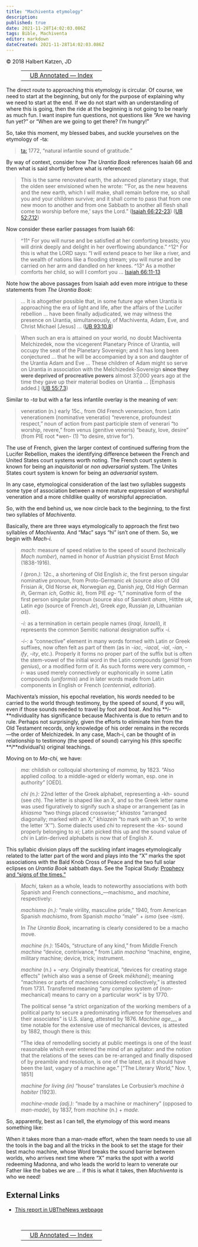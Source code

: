 ```yaml
---
title: "Machiventa etymology"
description: 
published: true
date: 2021-11-28T14:02:03.086Z
tags: Bible, Machiventa
editor: markdown
dateCreated: 2021-11-28T14:02:03.086Z
---
```


<p class="v-card v-sheet theme--light grey lighten-3 px-2">© 2018 Halbert Katzen, JD</p>
<figure class="table chapter-navigator">
  <table>
    <tbody>
      <tr>
        <td></td>
        <td>
        <a href="/en/index/articles_ubannotated">
          <span class="mdi mdi-book-open-variant"></span><span class="pl-2">UB Annotated — Index</span>
        </a>
        </td>
        <td></td>
      </tr>
    </tbody>
  </table>
</figure>

The direct route to approaching this etymology is circular. Of course, we need to start at the beginning, but only for the purpose of explaining why we need to start at the end. If we do not start with an understanding of where this is going, then the ride at the beginning is not going to be nearly as much fun. I want inspire fun questions, not questions like “Are we having fun yet?” or “When are we going to get there? I’m hungry!”

So, take this moment, my blessed babes, and suckle yourselves on the etymology of -ta:

> [ta:](https://www.etymonline.com/word/ta#etymonline_v_4287) 1772, “natural infantile sound of gratitude.”

By way of context, consider how _The Urantia Book_ references Isaiah 66 and then what is said shortly before what is referenced:

> This is the same renovated earth, the advanced planetary stage, that the olden seer envisioned when he wrote: “‘For, as the new heavens and the new earth, which I will make, shall remain before me, so shall you and your children survive; and it shall come to pass that from one new moon to another and from one Sabbath to another all flesh shall come to worship before me,’ says the Lord.” ([Isaiah 66:22-23](/en/Bible/Isaiah/66#v22)) (<a id="a35_438"></a>[UB 52:7.12](/en/The_Urantia_Book/52#p7_12))

Now consider these earlier passages from Isaiah 66:

> ^11^ For you will nurse and be satisfied at her comforting breasts; you will drink deeply and delight in her overflowing abundance.” ^12^ For this is what the LORD says: “I will extend peace to her like a river, and the wealth of nations like a flooding stream; you will nurse and be carried on her arm and dandled on her knees. ^13^ As a mother comforts her child, so will I comfort you … [Isaiah 66:11-13](/en/Bible/Isaiah/66#v11)

Note how the above passages from Isaiah add even more intrigue to these statements from _The Urantia Book_: 

> … It is altogether possible that, in some future age when Urantia is approaching the era of light and life, after the affairs of the Lucifer rebellion … have been finally adjudicated, we may witness the presence on Urantia, simultaneously, of Machiventa, Adam, Eve, and Christ Michael \[Jesus\] … (<a id="a43_300"></a>[UB 93:10.8](/en/The_Urantia_Book/93#p10_8))

> When such an era is attained on your world, no doubt Machiventa Melchizedek, now the vicegerent Planetary Prince of Urantia, will occupy the seat of the Planetary Sovereign; and it has long been conjectured … that he will be accompanied by a son and daughter of the Urantia Adam and Eve … These children of Adam might so serve on Urantia in association with the Melchizedek-Sovereign **since they were deprived of procreative powers** almost 37,000 years ago at the time they gave up their material bodies on Urantia … \[Emphasis added.\] (<a id="a45_542"></a>[UB 55:7.3](/en/The_Urantia_Book/55#p7_3))

Similar to _\-ta_ but with a far less infantile overlay is the meaning of _ven_:

> veneration (n.) early 15c., from Old French veneracion, from Latin venerationem (nominative veneratio) “reverence, profoundest respect,” noun of action from past participle stem of venerari “to worship, revere,” from venus (genitive veneris) “beauty, love, desire” (from PIE root \*wen- (1) “to desire, strive for”).

The use of French, given the larger context of continued suffering from the Lucifer Rebellion, makes the identifying difference between the French and United States court systems worth noting. The French court system is known for being an _inquisitorial_ or _non adversarial_ system. The Unites States court system is known for being an _adversarial_ system.

In any case, etymological consideration of the last two syllables suggests some type of association between a more mature expression of worshipful veneration and a more childlike quality of worshipful appreciation.

So, with the end behind us, we now circle back to the beginning, to the first two syllables of _Machiventa_.

Basically, there are three ways etymologically to approach the first two syllables of _Machiventa_. And “Mac” says “hi” isn’t one of them. So, we begin with _Mach-i._ 

> _mach:_ measure of speed relative to the speed of sound (technically _Mach number_), named in honor of Austrian physicist Ernst _Mach_ (1838-1916). 
> 
> _I (pron.):_ 12c., a shortening of Old English _ic_, the first person singular nominative pronoun, from Proto-Germanic _ek_ (source also of Old Frisian _ik_, Old Norse _ek_, Norwegian _eg_, Danish _jeg_, Old High German _ih_, German _ich_, Gothic _ik_), from PIE _eg-_ “I,” nominative form of the first person singular pronoun (source also of Sanskrit _aham_, Hittite _uk_, Latin _ego_ (source of French _Je_), Greek _ego_, Russian _ja_, Lithuanian _aš_).
> 
> _\-i:_ as a termination in certain people names (_Iraqi_, _Israeli_), it represents the common Semitic national designation suffix _\-i_.
> 
> _\-i-:_ a “connective” element in many words formed with Latin or Greek suffixes, now often felt as part of them (as in _\-iac_, _\-iacal_, _\-ial_, _\-ian_, _\-ify_, _\-ity_, etc.). Properly it forms no proper part of the suffix but is often the stem-vowel of the initial word in the Latin compounds (_genial_ from _genius_), or a modified form of it. As such forms were very common, _\-i-_ was used merely connectively or euphonically in some Latin compounds (_uniformis_) and in later words made from Latin components in English or French (_centennial_, _editorial_).

Machiventa’s mission, his epochal revelation, his _words_ needed to be carried to the world through testimony, by the speed of sound, if you will, even if those sounds needed to travel by foot and boat. And his **_i-_**ndividuality has significance because Machiventa is due to return and to rule. Perhaps not surprisingly, given the efforts to eliminate him from the Old Testament records, only knowledge of his order remains in the records—the order of Melchizedek. In any case, Mach-i, can be thought of in relationship to testimony (the speed of sound) carrying his (this specific **_i_**ndividual’s) original teachings.

Moving on to _Ma-chi,_ we have:

> _ma:_ childish or colloquial shortening of _mamma,_ by 1823. “Also applied _colloq_. to a middle-aged or elderly woman, esp. one in authority” \[OED\].
> 
> _chi (n.):_ 22nd letter of the Greek alphabet, representing a -kh- sound (see _ch_). The letter is shaped like an X, and so the Greek letter name was used figuratively to signify such a shape or arrangement (as in _khiasma_ “two things placed crosswise;” _khiastos_ “arranged diagonally; marked with an X;” _khiazein_ “to mark with an ‘X’, to write the letter ‘X'”). Some dialects used _chi_ to represent the -ks- sound properly belonging to _xi_; Latin picked this up and the sound value of _chi_ in Latin-derived alphabets is now that of English _X_.

This syllabic division plays off the suckling infant images etymologically related to the latter part of the word and plays into the “X” marks the spot associations with the Bald Knob Cross of Peace and the two full solar eclipses on _Urantia Book_ sabbath days. See the Topical Study: [Prophecy and “signs of the times.”](https://ubannotated.com/main-menu/animated/topical-studies/prophecy-and-signs-of-the-times/)

> _Machi_, taken as a whole, leads to noteworthy associations with both Spanish and French connections_—machismo_ and _machine_, respectively:
> 
> _machismo (n.):_ “male virility, masculine pride,” 1940, from American Spanish _machismo_, from Spanish _macho_ “male” + _ismo_ (see _\-ism_).
> 
> In _The Urantia Book,_ incarnating is clearly considered to be a macho move. 
> 
> _machine (n.):_ 1540s, “structure of any kind,” from Middle French _machine_ “device, contrivance,” from Latin _machina_ “machine, engine, military machine; device, trick; instrument. 
> 
> _machine_ (n.) + _\-ery._ Originally theatrical, “devices for creating stage effects” (which also was a sense of Greek _mēkhanē_); meaning “machines or parts of machines considered collectively,” is attested from 1731. Transferred meaning “any complex system of (non-mechanical) means to carry on a particular work” is by 1770.
> 
> The political sense “a strict organization of the working members of a political party to secure a predominating influence for themselves and their associates” is U.S. slang, attested by 1876. _Machine age__,_ a time notable for the extensive use of mechanical devices, is attested by 1882, though there is this:
> 
> 	“The idea of remodelling society at public meetings is one of the least reasonable which ever entered the mind of an agitator: and the notion that the relations of the sexes can be re-arranged and finally disposed of by preamble and resolution, is one of the latest, as it should have been the last, vagary of a machine age.” \[“The Literary World,” Nov. 1, 1851\]
> 
> _machine for living_ _(in)_ “house” translates Le Corbusier’s _machine à habiter_ (1923).
> 
> _machine-made (adj.):_ “made by a machine or machinery” (opposed to _man-made_), by 1837, from _machine_ (n.) + _made._

So, apparently, best as I can tell, the etymology of this word means something like: 

When it takes more than a man-made effort, when the team needs to use all the tools in the bag and all the tricks in the book to set the stage for their best macho machine, whose Word breaks the sound barrier between worlds, who arrives next time where “X” marks the spot with a world redeeming Madonna, and who leads the world to learn to venerate our Father like the babes we are … if this is what it takes, then _Machiventa_ is who we need!

## External Links

* [This report in UBTheNews webpage](https://ubannotated.com/main-menu/animated/topical-studies/machiventa-melchizedek/machiventa-etymology/)

<br>

<figure class="table chapter-navigator">
  <table>
    <tbody>
      <tr>
        <td></td>
        <td>
        <a href="/en/index/articles_ubannotated">
          <span class="mdi mdi-book-open-variant"></span><span class="pl-2">UB Annotated — Index</span>
        </a>
        </td>
        <td></td>
      </tr>
    </tbody>
  </table>
</figure>